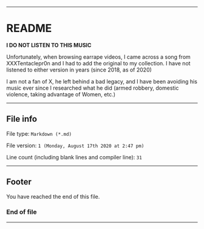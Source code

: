 
***

# README

**I DO NOT LISTEN TO THIS MUSIC**

Unfortunately, when browsing earrape videos, I came across a song from XXXTentaclepr0n and I had to add the original to my collection. I have not listened to either version in years (since 2018, as of 2020)

I am not a fan of X, he left behind a bad legacy, and I have been avoiding his music ever since I researched what he did (armed robbery, domestic violence, taking advantage of Women, etc.) 

***

## File info

File type: `Markdown (*.md)`

File version: `1 (Monday, August 17th 2020 at 2:47 pm)`

Line count (including blank lines and compiler line): `31`

***

## Footer

You have reached the end of this file.

### End of file

***
